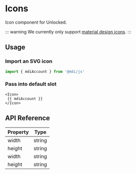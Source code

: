# Icons
Icon component for Unlocked.

::: warning
We currently only support [material design icons](https://github.com/Templarian/MaterialDesign-JS). 
:::

## Usage

### Import an SVG icon
```js 
import { mdiAccount } from '@mdi/js'
```

### Pass into default slot
```vue
<Icon>
 {{ mdiAccount }}
</Icon>
```

## API Reference

| Property              | Type                       |
| --------------------- | -------------------------- |
| width       | string            |
| height       | string            |
| width       | string            |
| height       | string            |

